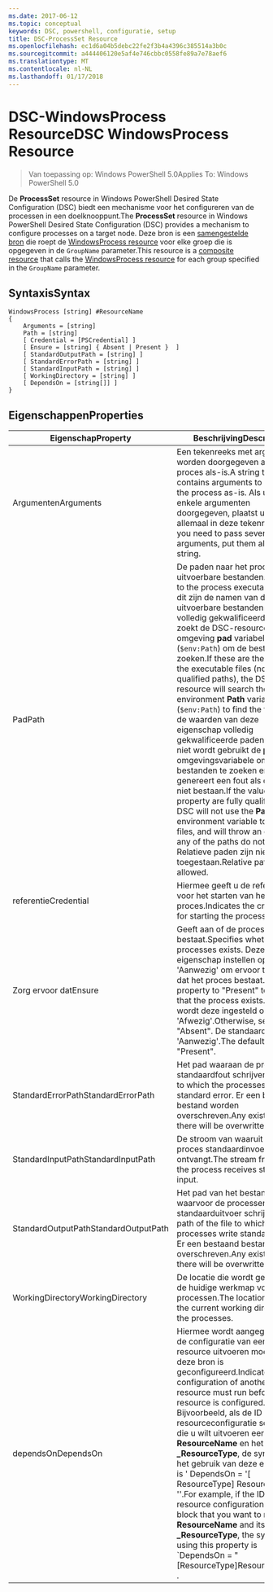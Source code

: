 ```yaml
---
ms.date: 2017-06-12
ms.topic: conceptual
keywords: DSC, powershell, configuratie, setup
title: DSC-ProcessSet Resource
ms.openlocfilehash: ec1d6a04b5debc22fe2f3b4a4396c385514a3b0c
ms.sourcegitcommit: a444406120e5af4e746cbbc0558fe89a7e78aef6
ms.translationtype: MT
ms.contentlocale: nl-NL
ms.lasthandoff: 01/17/2018
---
```

# <a name="dsc-windowsprocess-resource"></a><span data-ttu-id="0f861-103">DSC-WindowsProcess Resource</span><span class="sxs-lookup"><span data-stu-id="0f861-103">DSC WindowsProcess Resource</span></span>

> <span data-ttu-id="0f861-104">Van toepassing op: Windows PowerShell 5.0</span><span class="sxs-lookup"><span data-stu-id="0f861-104">Applies To: Windows PowerShell 5.0</span></span>

<span data-ttu-id="0f861-105">De **ProcessSet** resource in Windows PowerShell Desired State Configuration (DSC) biedt een mechanisme voor het configureren van de processen in een doelknooppunt.</span><span class="sxs-lookup"><span data-stu-id="0f861-105">The **ProcessSet** resource in Windows PowerShell Desired State Configuration (DSC) provides a mechanism to configure processes on a target node.</span></span> <span data-ttu-id="0f861-106">Deze bron is een [samengestelde bron](authoringResourceComposite.md) die roept de [WindowsProcess resource](windowsProcessResource.md) voor elke groep die is opgegeven in de `GroupName` parameter.</span><span class="sxs-lookup"><span data-stu-id="0f861-106">This resource is a [composite resource](authoringResourceComposite.md) that calls the [WindowsProcess resource](windowsProcessResource.md) for each group specified in the `GroupName` parameter.</span></span>

## <a name="syntax"></a><span data-ttu-id="0f861-107">Syntaxis</span><span class="sxs-lookup"><span data-stu-id="0f861-107">Syntax</span></span>

```
WindowsProcess [string] #ResourceName
{
    Arguments = [string]
    Path = [string]
    [ Credential = [PSCredential] ]
    [ Ensure = [string] { Absent | Present }  ]
    [ StandardOutputPath = [string] ]
    [ StandardErrorPath = [string] ]
    [ StandardInputPath = [string] ]   
    [ WorkingDirectory = [string] ]
    [ DependsOn = [string[]] ]
}
```

## <a name="properties"></a><span data-ttu-id="0f861-108">Eigenschappen</span><span class="sxs-lookup"><span data-stu-id="0f861-108">Properties</span></span>
|  <span data-ttu-id="0f861-109">Eigenschap</span><span class="sxs-lookup"><span data-stu-id="0f861-109">Property</span></span>  |  <span data-ttu-id="0f861-110">Beschrijving</span><span class="sxs-lookup"><span data-stu-id="0f861-110">Description</span></span>   | 
|---|---| 
| <span data-ttu-id="0f861-111">Argumenten</span><span class="sxs-lookup"><span data-stu-id="0f861-111">Arguments</span></span>| <span data-ttu-id="0f861-112">Een tekenreeks met argumenten worden doorgegeven aan het proces als-is.</span><span class="sxs-lookup"><span data-stu-id="0f861-112">A string that contains arguments to pass to the process as-is.</span></span> <span data-ttu-id="0f861-113">Als u moet enkele argumenten doorgegeven, plaatst u deze allemaal in deze tekenreeks.</span><span class="sxs-lookup"><span data-stu-id="0f861-113">If you need to pass several arguments, put them all in this string.</span></span>| 
| <span data-ttu-id="0f861-114">Pad</span><span class="sxs-lookup"><span data-stu-id="0f861-114">Path</span></span>| <span data-ttu-id="0f861-115">De paden naar het proces uitvoerbare bestanden.</span><span class="sxs-lookup"><span data-stu-id="0f861-115">The paths to the process executables.</span></span> <span data-ttu-id="0f861-116">Als dit zijn de namen van de uitvoerbare bestanden (niet de volledig gekwalificeerde paden), zoekt de DSC-resource de omgeving **pad** variabele (`$env:Path`) om de bestanden te zoeken.</span><span class="sxs-lookup"><span data-stu-id="0f861-116">If these are the names of the executable files (not fully qualified paths), the DSC resource will search the environment **Path** variable (`$env:Path`) to find the files.</span></span> <span data-ttu-id="0f861-117">Als de waarden van deze eigenschap volledig gekwalificeerde paden zijn, DSC niet wordt gebruikt de **pad** omgevingsvariabele om de bestanden te zoeken en genereert een fout als de paden niet bestaan.</span><span class="sxs-lookup"><span data-stu-id="0f861-117">If the values of this property are fully qualified paths, DSC will not use the **Path** environment variable to find the files, and will throw an error if any of the paths do not exist.</span></span> <span data-ttu-id="0f861-118">Relatieve paden zijn niet toegestaan.</span><span class="sxs-lookup"><span data-stu-id="0f861-118">Relative paths are not allowed.</span></span>| 
| <span data-ttu-id="0f861-119">referentie</span><span class="sxs-lookup"><span data-stu-id="0f861-119">Credential</span></span>| <span data-ttu-id="0f861-120">Hiermee geeft u de referenties voor het starten van het proces.</span><span class="sxs-lookup"><span data-stu-id="0f861-120">Indicates the credentials for starting the process.</span></span>| 
| <span data-ttu-id="0f861-121">Zorg ervoor dat</span><span class="sxs-lookup"><span data-stu-id="0f861-121">Ensure</span></span>| <span data-ttu-id="0f861-122">Geeft aan of de processen bestaat.</span><span class="sxs-lookup"><span data-stu-id="0f861-122">Specifies whether the processes exists.</span></span> <span data-ttu-id="0f861-123">Deze eigenschap instellen op 'Aanwezig' om ervoor te zorgen dat het proces bestaat.</span><span class="sxs-lookup"><span data-stu-id="0f861-123">Set this property to "Present" to ensure that the process exists.</span></span> <span data-ttu-id="0f861-124">Anders wordt deze ingesteld op 'Afwezig'.</span><span class="sxs-lookup"><span data-stu-id="0f861-124">Otherwise, set it to "Absent".</span></span> <span data-ttu-id="0f861-125">De standaardwaarde is 'Aanwezig'.</span><span class="sxs-lookup"><span data-stu-id="0f861-125">The default is "Present".</span></span>| 
| <span data-ttu-id="0f861-126">StandardErrorPath</span><span class="sxs-lookup"><span data-stu-id="0f861-126">StandardErrorPath</span></span>| <span data-ttu-id="0f861-127">Het pad waaraan de processen standaardfout schrijven.</span><span class="sxs-lookup"><span data-stu-id="0f861-127">The path to which the processes write standard error.</span></span> <span data-ttu-id="0f861-128">Er een bestaand bestand worden overschreven.</span><span class="sxs-lookup"><span data-stu-id="0f861-128">Any existing file there will be overwritten.</span></span>| 
| <span data-ttu-id="0f861-129">StandardInputPath</span><span class="sxs-lookup"><span data-stu-id="0f861-129">StandardInputPath</span></span>| <span data-ttu-id="0f861-130">De stroom van waaruit het proces standaardinvoer ontvangt.</span><span class="sxs-lookup"><span data-stu-id="0f861-130">The stream from which the process receives standard input.</span></span>| 
| <span data-ttu-id="0f861-131">StandardOutputPath</span><span class="sxs-lookup"><span data-stu-id="0f861-131">StandardOutputPath</span></span>| <span data-ttu-id="0f861-132">Het pad van het bestand waarvoor de processen standaarduitvoer schrijven.</span><span class="sxs-lookup"><span data-stu-id="0f861-132">The path of the file to which the processes write standard output.</span></span> <span data-ttu-id="0f861-133">Er een bestaand bestand worden overschreven.</span><span class="sxs-lookup"><span data-stu-id="0f861-133">Any existing file there will be overwritten.</span></span>| 
| <span data-ttu-id="0f861-134">WorkingDirectory</span><span class="sxs-lookup"><span data-stu-id="0f861-134">WorkingDirectory</span></span>| <span data-ttu-id="0f861-135">De locatie die wordt gebruikt als de huidige werkmap voor de processen.</span><span class="sxs-lookup"><span data-stu-id="0f861-135">The location used as the current working directory for the processes.</span></span>| 
| <span data-ttu-id="0f861-136">dependsOn</span><span class="sxs-lookup"><span data-stu-id="0f861-136">DependsOn</span></span> | <span data-ttu-id="0f861-137">Hiermee wordt aangegeven dat de configuratie van een andere resource uitvoeren moet voordat deze bron is geconfigureerd.</span><span class="sxs-lookup"><span data-stu-id="0f861-137">Indicates that the configuration of another resource must run before this resource is configured.</span></span> <span data-ttu-id="0f861-138">Bijvoorbeeld, als de ID van de resourceconfiguratie scriptblok die u wilt uitvoeren eerst is **ResourceName** en het type **_ResourceType**, de syntaxis voor het gebruik van deze eigenschap is ' DependsOn = '[ ResourceType] ResourceName' ''.</span><span class="sxs-lookup"><span data-stu-id="0f861-138">For example, if the ID of the resource configuration script block that you want to run first is **ResourceName** and its type is **_ResourceType**, the syntax for using this property is \`DependsOn = "[ResourceType]ResourceName"\`\` .</span></span>| 

